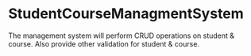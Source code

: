 # StudentCourseManagmentSystem
The management system will perform CRUD operations on student &amp; course. Also provide other validation for student &amp; course.
